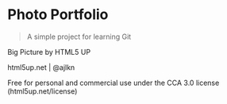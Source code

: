 # Photo Portfolio

> A simple project for learning Git

Big Picture by HTML5 UP

html5up.net | @ajlkn

Free for personal and commercial use under the CCA 3.0 license (html5up.net/license)
